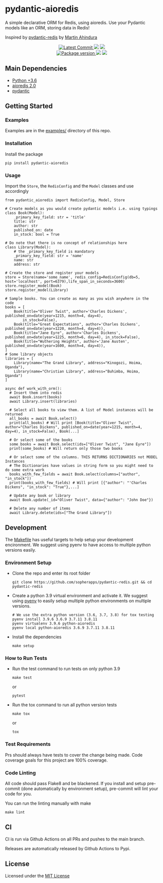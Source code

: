 # pydantic-aioredis

A simple declarative ORM for Redis, using aioredis. Use your Pydantic
models like an ORM, storing data in Redis!

Inspired by
[pydantic-redis](https://github.com/sopherapps/pydantic-redis) by
[Martin Ahindura](https://github.com/Tinitto)


<p align="center">
    <a href="https://github.com/andrewthetechie/pydantic-aioredis" target="_blank">
        <img src="https://img.shields.io/github/last-commit/andrewthetechie/pydantic-aioredis" alt="Latest Commit">
    </a>
        <img src="https://github.com/andrewthetechie/pydantic-aioredis/actions/workflows/run_tests_with_tox.yaml/badge.svg?branch=main">
        <img src="https://img.shields.io/codecov/c/github/andrewthetechie/pydantic-aioredis">
    <br />
    <a href="https://pypi.org/project/pydantic-aioredis" target="_blank">
        <img src="https://img.shields.io/pypi/v/pydantic-aioredis" alt="Package version">
    </a>
    <img src="https://img.shields.io/pypi/pyversions/pydantic-aioredis">
    <img src="https://img.shields.io/github/license/andrewthetechie/pydantic-aioredis">
</p>

## Main Dependencies


-   [Python +3.6](https://www.python.org)
-   [aioredis 2.0](https://aioredis.readthedocs.io/en/latest/)
-   [pydantic](https://github.com/samuelcolvin/pydantic/)

## Getting Started

### Examples
Examples are in the [examples/](./examples) directory of this repo.

### Installation
Install the package

    
    pip install pydantic-aioredis

### Usage
Import the `Store`, the `RedisConfig` and the `Model` classes and use accordingly

    
    from pydantic_aioredis import RedisConfig, Model, Store

    # Create models as you would create pydantic models i.e. using typings
    class Book(Model):
        _primary_key_field: str = 'title'
        title: str
        author: str
        published_on: date
        in_stock: bool = True

    # Do note that there is no concept of relationships here
    class Library(Model):
        # the _primary_key_field is mandatory
        _primary_key_field: str = 'name'
        name: str
        address: str

    # Create the store and register your models
    store = Store(name='some_name', redis_config=RedisConfig(db=5, host='localhost', port=6379),life_span_in_seconds=3600)
    store.register_model(Book)
    store.register_model(Library)

    # Sample books. You can create as many as you wish anywhere in the code
    books = [
        Book(title="Oliver Twist", author='Charles Dickens', published_on=date(year=1215, month=4, day=4),
            in_stock=False),
        Book(title="Great Expectations", author='Charles Dickens', published_on=date(year=1220, month=4, day=4)),
        Book(title="Jane Eyre", author='Charles Dickens', published_on=date(year=1225, month=6, day=4), in_stock=False),
        Book(title="Wuthering Heights", author='Jane Austen', published_on=date(year=1600, month=4, day=4)),
    ]
    # Some library objects
    libraries = [
        Library(name="The Grand Library", address="Kinogozi, Hoima, Uganda"),
        Library(name="Christian Library", address="Buhimba, Hoima, Uganda")
    ]

    async def work_with_orm():
      # Insert them into redis
      await Book.insert(books)
      await Library.insert(libraries)

      # Select all books to view them. A list of Model instances will be returned
      all_books = await Book.select()
      print(all_books) # Will print [Book(title="Oliver Twist", author="Charles Dickens", published_on=date(year=1215, month=4, day=4), in_stock=False), Book(...]

      # Or select some of the books
      some_books = await Book.select(ids=["Oliver Twist", "Jane Eyre"])
      print(some_books) # Will return only those two books

      # Or select some of the columns. THIS RETURNS DICTIONARIES not MODEL Instances
      # The Dictionaries have values in string form so you might need to do some extra work
      books_with_few_fields = await Book.select(columns=["author", "in_stock"])
      print(books_with_few_fields) # Will print [{"author": "'Charles Dickens", "in_stock": "True"},...]

      # Update any book or library
      await Book.update(_id="Oliver Twist", data={"author": "John Doe"})

      # Delete any number of items
      await Library.delete(ids=["The Grand Library"])
    

## Development

The [Makefile](./makefile) has useful targets to help setup your
development encironment. We suggest using pyenv to have access to
multiple python versions easily.

### Environment Setup

-   Clone the repo and enter its root folder

    ``` {.sourceCode .bash}
    git clone https://github.com/sopherapps/pydantic-redis.git && cd pydantic-redis
    ```

-   Create a python 3.9 virtual environment and activate it. We suggest
    using [pyenv](https://github.com/pyenv/pyenv) to easily setup
    multiple python environments on multiple versions.

    ``` {.sourceCode .bash}
    # We use the extra python version (3.6, 3.7, 3.8) for tox testing
    pyenv install 3.9.6 3.6.9 3.7.11 3.8.11
    pyenv virtualenv 3.9.6 python-aioredis
    pyenv local python-aioredis 3.6.9 3.7.11 3.8.11
    ```

-   Install the dependencies

    ``` {.sourceCode .bash}
    make setup
    ```

### How to Run Tests

-   Run the test command to run tests on only python 3.9

    ``` {.sourceCode .bash}
    make test
    ```

    or

    ``` {.sourceCode .bash}
    pytest
    ```

-   Run the tox command to run all python version tests

    ``` {.sourceCode .bash}
    make tox
    ```

    or

    ``` {.sourceCode .base}
    tox
    ```

### Test Requirements

Prs should always have tests to cover the change being made. Code
coverage goals for this project are 100% coverage.

### Code Linting

All code should pass Flake8 and be blackened. If you install and setup
pre-commit (done automatically by environment setup), pre-commit will
lint your code for you.

You can run the linting manually with make

``` {.sourceCode .bash}
make lint
```

## CI

CI is run via Github Actions on all PRs and pushes to the main branch. 

Releases are automatically released by Github Actions to Pypi.

License
-------

Licensed under the [MIT License](./LICENSE)
